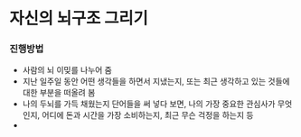 # 자신의 뇌구조 그리기

### 진행방법
* 사람의 뇌 이밎를 나누어 줌
* 지난 일주일 동안 어떤 생각들을 하면서 지냈는지, 또는 최근 생각하고 있는 것들에 대한 부분을 떠올려 봄
* 나의 두뇌를 가득 채웠는지 단어들을 써 넣다 보면, 나의 가장 중요한 관심사가 무엇인지, 어디에 돈과 시간을 가장 소비하는지, 최근 무슨 걱정을 하는지 등
* 
